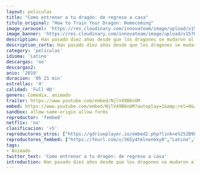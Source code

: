 ```yaml
---
layout: peliculas
title: "Como entrenar a tu dragón: de regreso a casa"
titulo_original: "How to Train Your Dragon: Homecoming"
image_carousel: 'https://res.cloudinary.com/innovateam/image/upload/v1576454322/entrenaratudragon-min_irzmah.jpg'
image_banner: 'https://res.cloudinary.com/innovateam/image/upload/v1576454318/420a720f83efe48cca320c44807a2157-min_lwezsj.png'
description: Han pasado diez años desde que los dragones se mudaron al Mundo Oculto, y aunque Toothless ya no vive en New Berk, Hiccup continúa las tradiciones navideñas que una vez compartió con su mejor amigo. Pero los vikingos de New Berk comenzaban a olvidarse de su amistad con los dragones. Hiccup, Astrid y Gobber saben exactamente qué hacer para mantener a los dragones en los corazones de los aldeanos. Y al otro lado del mar, los dragones tienen un plan propio ...
description_corta: Han pasado diez años desde que los dragones se mudaron al Mundo Oculto, y aunque Toothless ya no vive en New Berk, Hiccup continúa las tradiciones navideñas que una.
category: 'peliculas'
idioma: 'Latino'
descargas: 'no'
descargas2:
anio: '2019'
duracion: '0h 21 min'
estrellas: '4'
calidad: 'Full HD'
genero: Comedia, animado
trailer: https://www.youtube.com/embed/NjlV49B6nUM
embed: https://www.youtube.com/embed/NjlV49B6nUM?autoplay=1&amp;rel=0&amp;hd=1&border=0&wmode=opaque&enablejsapi=1&modestbranding=1&controls=1&showinfo=0
sandbox: allow-same-origin allow-forms
reproductor: 'fembed'
netflix: 'no'
clasificacion: '+5'
reproductores_otros: ["https://gdriveplayer.io/embed2.php?link=e%252B9PQjCgR%252Fg6HWxvAWoohAozB2RVEEYSmQylrD4TFE4Dcle0sX88Hn8PjYx9XmtJ43DVLsl9y7SQLWu8KfqcwWIv4PnuVeZB4sFdkv0tyrCQMn04vIosdbDZnrpAXyWcEJQGHR91nqL3Mvzl4qpVW%252FygnAqwbUlOAaxNP%252F0ZSRv0bnRzpLR11h25qs7J0Zn2LLV4fhbWhWVSTMpx7sdZwX","Latino","https://mstream.website/dkje5mzibxoq","Latino"]
reproductores_fembed: ["https://feurl.com/v/365y4tmlnen6ky0","Latino","https://feurl.com/v/kyp6wa3jd41878r","Latino"]
tags:
- Animado
twitter_text: 'Como entrenar a tu dragón: de regreso a casa'
introduction: Han pasado diez años desde que los dragones se mudaron al Mundo Oculto, y aunque Toothless ya no vive en New Berk, Hiccup continúa las tradiciones navideñas que una
---
```














